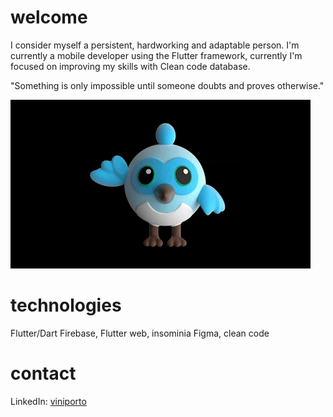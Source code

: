 # welcome
I consider myself a persistent, hardworking and adaptable person. I'm currently a mobile developer using the Flutter framework, currently I'm focused on improving my skills with Clean code database.

"Something is only impossible until someone doubts and proves otherwise."


![flutter dash](https://github.com/ViniPortoDev/ViniPortoDev/blob/main/giphy.gif)
# technologies
Flutter/Dart
Firebase, Flutter web, insominia
Figma, clean code
# contact
LinkedIn: [viniporto](https://www.linkedin.com/in/viniciusportophb/)
